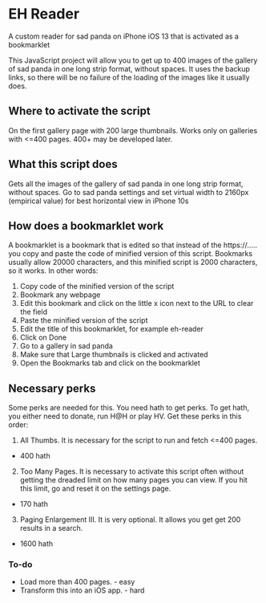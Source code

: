 # EH Reader

A custom reader for sad panda on iPhone iOS 13 that is activated as a bookmarklet

This JavaScript project will allow you to get up to 400 images of the gallery of sad panda in one long strip format, without spaces. It uses the backup links, so there will be no failure of the loading of the images like it usually does.

## Where to activate the script

On the first gallery page with 200 large thumbnails. Works only on galleries with <=400 pages. 400+ may be developed later.

## What this script does

Gets all the images of the gallery of sad panda in one long strip format, without spaces. Go to sad panda settings and set virtual width to 2160px (empirical value) for best horizontal view in iPhone 10s

## How does a bookmarklet work

A bookmarklet is a bookmark that is edited so that instead of the https://..... you copy and paste the code of minified version of this script. Bookmarks usually allow 20000 characters, and this minified script is 2000 characters, so it works. In other words:

1. Copy code of the minified version of the script
2. Bookmark any webpage
3. Edit this bookmark and click on the little x icon next to the URL to clear the field
4. Paste the minified version of the script
5. Edit the title of this bookmarklet, for example eh-reader
6. Click on Done
7. Go to a gallery in sad panda
8. Make sure that Large thumbnails is clicked and activated
9. Open the Bookmarks tab and click on the bookmarklet


## Necessary perks

Some perks are needed for this. You need hath to get perks. To get hath, you either need to donate, run H@H or play HV. Get these perks in this order:

1. All Thumbs. It is necessary for the script to run and fetch <=400 pages.
  - 400 hath
2. Too Many Pages. It is necessary to activate this script often without getting the dreaded limit on how many pages you can view. If you hit this limit, go and reset it on the settings page.
  - 170 hath
3. Paging Enlargement III. It is very optional. It allows you get get 200 results in a search.
  - 1600 hath


### To-do

- Load more than 400 pages. - easy
- Transform this into an iOS app. - hard
